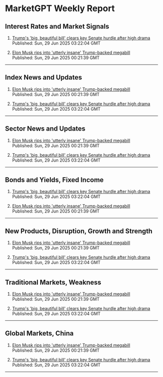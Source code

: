 # MarketGPT Weekly Report

## Interest Rates and Market Signals

1. [Trump's 'big, beautiful bill' clears key Senate hurdle after high drama](https://www.cnbc.com/2025/06/28/trump-spending-bill-senate.html)  
 Published: Sun, 29 Jun 2025 03:22:04 GMT

2. [Elon Musk rips into 'utterly insane' Trump-backed megabill](https://www.cnbc.com/2025/06/28/elon-musk-trump-senate-bill.html)  
 Published: Sun, 29 Jun 2025 00:21:39 GMT


---

## Index News and Updates

1. [Elon Musk rips into 'utterly insane' Trump-backed megabill](https://www.cnbc.com/2025/06/28/elon-musk-trump-senate-bill.html)  
 Published: Sun, 29 Jun 2025 00:21:39 GMT

2. [Trump's 'big, beautiful bill' clears key Senate hurdle after high drama](https://www.cnbc.com/2025/06/28/trump-spending-bill-senate.html)  
 Published: Sun, 29 Jun 2025 03:22:04 GMT


---

## Sector News and Updates

1. [Elon Musk rips into 'utterly insane' Trump-backed megabill](https://www.cnbc.com/2025/06/28/elon-musk-trump-senate-bill.html)  
 Published: Sun, 29 Jun 2025 00:21:39 GMT

2. [Trump's 'big, beautiful bill' clears key Senate hurdle after high drama](https://www.cnbc.com/2025/06/28/trump-spending-bill-senate.html)  
 Published: Sun, 29 Jun 2025 03:22:04 GMT


---

## Bonds and Yields, Fixed Income

1. [Trump's 'big, beautiful bill' clears key Senate hurdle after high drama](https://www.cnbc.com/2025/06/28/trump-spending-bill-senate.html)  
 Published: Sun, 29 Jun 2025 03:22:04 GMT

2. [Elon Musk rips into 'utterly insane' Trump-backed megabill](https://www.cnbc.com/2025/06/28/elon-musk-trump-senate-bill.html)  
 Published: Sun, 29 Jun 2025 00:21:39 GMT


---

## New Products, Disruption, Growth and Strength

1. [Elon Musk rips into 'utterly insane' Trump-backed megabill](https://www.cnbc.com/2025/06/28/elon-musk-trump-senate-bill.html)  
 Published: Sun, 29 Jun 2025 00:21:39 GMT

2. [Trump's 'big, beautiful bill' clears key Senate hurdle after high drama](https://www.cnbc.com/2025/06/28/trump-spending-bill-senate.html)  
 Published: Sun, 29 Jun 2025 03:22:04 GMT


---

## Traditional Markets, Weakness

1. [Elon Musk rips into 'utterly insane' Trump-backed megabill](https://www.cnbc.com/2025/06/28/elon-musk-trump-senate-bill.html)  
 Published: Sun, 29 Jun 2025 00:21:39 GMT

2. [Trump's 'big, beautiful bill' clears key Senate hurdle after high drama](https://www.cnbc.com/2025/06/28/trump-spending-bill-senate.html)  
 Published: Sun, 29 Jun 2025 03:22:04 GMT


---

## Global Markets, China

1. [Elon Musk rips into 'utterly insane' Trump-backed megabill](https://www.cnbc.com/2025/06/28/elon-musk-trump-senate-bill.html)  
 Published: Sun, 29 Jun 2025 00:21:39 GMT

2. [Trump's 'big, beautiful bill' clears key Senate hurdle after high drama](https://www.cnbc.com/2025/06/28/trump-spending-bill-senate.html)  
 Published: Sun, 29 Jun 2025 03:22:04 GMT


---
